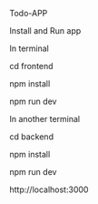Todo-APP 


Install and Run app

In terminal

cd frontend

npm install

npm run dev

In another terminal

cd backend

npm install

npm run dev


http://localhost:3000

